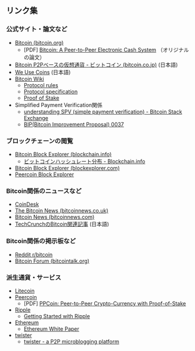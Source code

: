 ## リンク集

### 公式サイト・論文など
* [Bitcoin (bitcoin.org)](https://bitcoin.org/)
  * [PDF] [Bitcoin: A Peer-to-Peer Electronic Cash System](vendor/bitcoin.pdf) （オリジナルの論文）
* [Bitcoin P2Pベースの仮想通貨 - ビットコイン (bitcoin.co.jp)](http://www.bitcoin.co.jp/) (日本語)
* [We Use Coins](http://www.weusecoins.com/ja/) (日本語)
* [Bitcoin Wiki](https://en.bitcoin.it/)
  * [Protocol rules](https://en.bitcoin.it/wiki/Protocol_rules)
  * [Protocol specification](https://en.bitcoin.it/wiki/Protocol_specification)
  * [Proof of Stake](https://en.bitcoin.it/wiki/Proof_of_Stake)
* Simplified Payment Verification関係
  * [understanding SPV (simple payment verification) - Bitcoin Stack Exchange](http://bitcoin.stackexchange.com/questions/11054/understanding-spv-simple-payment-verification)
  * [BIP(Bitcoin Improvement Proposal) 0037](https://github.com/bitcoin/bips/blob/master/bip-0037.mediawiki)

### ブロックチェーンの閲覧
* [Bitcoin Block Explorer (blockchain.info)](https://blockchain.info)
  * [ビットコインハッシュレート分布 - Blockchain.info](https://blockchain.info/pools)
* [Bitcoin Block Explorer (blockexplorer.com)](http://blockexplorer.com/)
* [Peercoin Block Explorer](https://bkchain.org/ppc)

### Bitcoin関係のニュースなど
* [CoinDesk](http://www.coindesk.com/)
* [The Bitcoin News (bitcoinnews.co.uk)](http://thebitcoinnews.co.uk/)
* [Bitcoin News (bitcoinnews.com)](http://bitcoinnews.com/)
* [TechCrunchのBitcoin関連記事](http://jp.techcrunch.com/tag/bitcoin/) (日本語)

### Bitcoin関係の掲示板など
* [Reddit r/bitcoin](http://www.reddit.com/r/Bitcoin/)
* [Bitcoin Forum (bitcointalk.org)](https://bitcointalk.org/)

### 派生通貨・サービス
* [Litecoin](https://litecoin.info/)
* [Peercoin](http://www.peercoin.net/)
  * [PDF] [PPCoin: Peer-to-Peer Crypto-Currency with Proof-of-Stake](vendor/peercoin-paper.pdf)
* [Ripple](https://ripple.com/)
  * [Getting Started with Ripple](https://ripple.com/guide/)
* [Ethereum](https://www.ethereum.org/)
  * [Ethereum White Paper](https://github.com/ethereum/wiki/wiki/%5BEnglish%5D-White-Paper)
* [twister](http://twister.net.co/)
  * [twister - a P2P microblogging platform](http://arxiv.org/abs/1312.7152)

